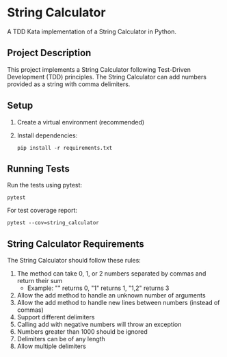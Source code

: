 # String Calculator

A TDD Kata implementation of a String Calculator in Python.

## Project Description

This project implements a String Calculator following Test-Driven Development (TDD) principles. The String Calculator can add numbers provided as a string with comma delimiters.


## Setup

1. Create a virtual environment (recommended)

2. Install dependencies:
   ```
   pip install -r requirements.txt
   ```

## Running Tests

Run the tests using pytest:

```
pytest
```

For test coverage report:

```
pytest --cov=string_calculator
```

## String Calculator Requirements

The String Calculator should follow these rules:

1. The method can take 0, 1, or 2 numbers separated by commas and return their sum
   - Example: "" returns 0, "1" returns 1, "1,2" returns 3
2. Allow the add method to handle an unknown number of arguments
3. Allow the add method to handle new lines between numbers (instead of commas)
4. Support different delimiters
5. Calling add with negative numbers will throw an exception
6. Numbers greater than 1000 should be ignored
7. Delimiters can be of any length
8. Allow multiple delimiters

